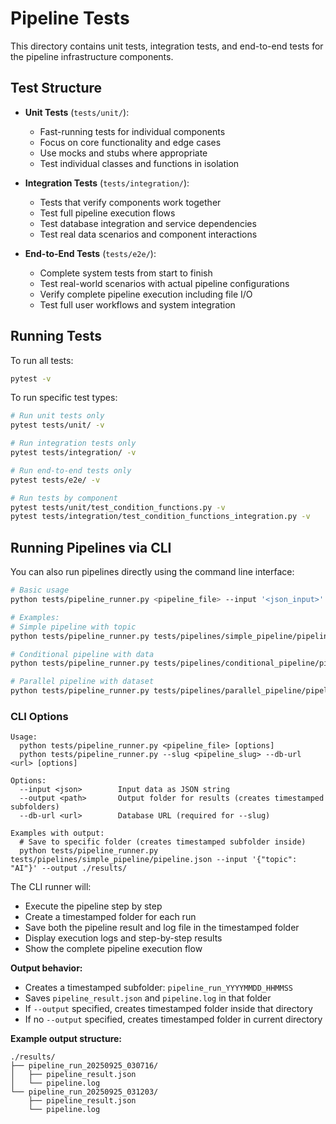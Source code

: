 # Pipeline Tests

This directory contains unit tests, integration tests, and end-to-end tests for the pipeline infrastructure components.

## Test Structure

- **Unit Tests** (`tests/unit/`): 
  - Fast-running tests for individual components
  - Focus on core functionality and edge cases
  - Use mocks and stubs where appropriate
  - Test individual classes and functions in isolation

- **Integration Tests** (`tests/integration/`):
  - Tests that verify components work together
  - Test full pipeline execution flows
  - Test database integration and service dependencies
  - Test real data scenarios and component interactions

- **End-to-End Tests** (`tests/e2e/`):
  - Complete system tests from start to finish
  - Test real-world scenarios with actual pipeline configurations
  - Verify complete pipeline execution including file I/O
  - Test full user workflows and system integration

## Running Tests

To run all tests:

```bash
pytest -v
```

To run specific test types:

```bash
# Run unit tests only
pytest tests/unit/ -v

# Run integration tests only
pytest tests/integration/ -v

# Run end-to-end tests only
pytest tests/e2e/ -v

# Run tests by component
pytest tests/unit/test_condition_functions.py -v
pytest tests/integration/test_condition_functions_integration.py -v
```

## Running Pipelines via CLI

You can also run pipelines directly using the command line interface:

```bash
# Basic usage
python tests/pipeline_runner.py <pipeline_file> --input '<json_input>'

# Examples:
# Simple pipeline with topic
python tests/pipeline_runner.py tests/pipelines/simple_pipeline/pipeline.json --input '{"topic": "artificial intelligence"}'

# Conditional pipeline with data
python tests/pipeline_runner.py tests/pipelines/conditional_pipeline/pipeline.json --input '{"raw_data": [{"quality_score": 0.95, "content": "high quality data"}]}'

# Parallel pipeline with dataset
python tests/pipeline_runner.py tests/pipelines/parallel_pipeline/pipeline.json --input '{"loaded_data": [{"id": 1, "value": 100}, {"id": 2, "value": 200}]}'
```

### CLI Options

```
Usage:
  python tests/pipeline_runner.py <pipeline_file> [options]
  python tests/pipeline_runner.py --slug <pipeline_slug> --db-url <url> [options]

Options:
  --input <json>        Input data as JSON string
  --output <path>       Output folder for results (creates timestamped subfolders)
  --db-url <url>        Database URL (required for --slug)

Examples with output:
  # Save to specific folder (creates timestamped subfolder inside)
  python tests/pipeline_runner.py tests/pipelines/simple_pipeline/pipeline.json --input '{"topic": "AI"}' --output ./results/
```

The CLI runner will:
- Execute the pipeline step by step
- Create a timestamped folder for each run
- Save both the pipeline result and log file in the timestamped folder
- Display execution logs and step-by-step results
- Show the complete pipeline execution flow

**Output behavior:**
- Creates a timestamped subfolder: `pipeline_run_YYYYMMDD_HHMMSS`
- Saves `pipeline_result.json` and `pipeline.log` in that folder
- If `--output` specified, creates timestamped folder inside that directory
- If no `--output` specified, creates timestamped folder in current directory

**Example output structure:**
```
./results/
├── pipeline_run_20250925_030716/
│   ├── pipeline_result.json
│   └── pipeline.log
└── pipeline_run_20250925_031203/
    ├── pipeline_result.json
    └── pipeline.log
```
